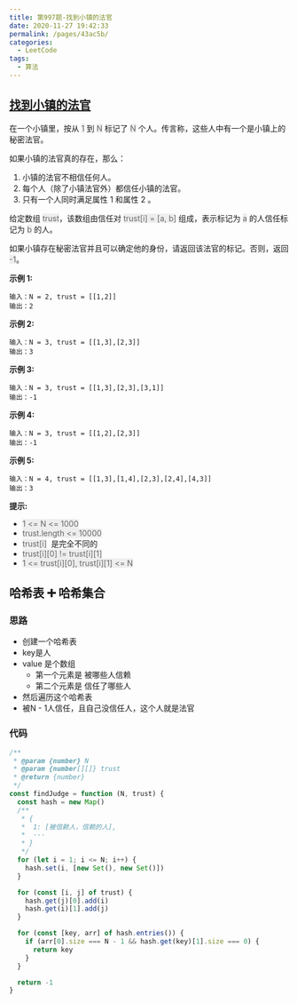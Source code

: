 ```yaml
---
title: 第997题-找到小镇的法官
date: 2020-11-27 19:42:33
permalink: /pages/43ac5b/
categories:
  - LeetCode
tags:
  - 算法
---
```


## [找到小镇的法官](https://leetcode-cn.com/problems/find-the-town-judge/)

在一个小镇里，按从 <font style="background: #eee; color: #666;">1</font> 到 <font style="background: #eee; color: #666;">N</font> 标记了 <font style="background: #eee; color: #666;">N</font> 个人。传言称，这些人中有一个是小镇上的秘密法官。

如果小镇的法官真的存在，那么：

1. 小镇的法官不相信任何人。
2. 每个人（除了小镇法官外）都信任小镇的法官。
3. 只有一个人同时满足属性 1 和属性 2 。

给定数组 <font style="background: #eee; color: #666;">trust</font>，该数组由信任对 <font style="background: #eee; color: #666;">trust[i] = [a, b]</font> 组成，表示标记为 <font style="background: #eee; color: #666;">a</font> 的人信任标记为 <font style="background: #eee; color: #666;">b</font> 的人。

如果小镇存在秘密法官并且可以确定他的身份，请返回该法官的标记。否则，返回 <font style="background: #eee; color: #666;">-1</font>。

<!-- more -->

**示例 1:**

```
输入：N = 2, trust = [[1,2]]
输出：2
```

**示例 2:**

```
输入：N = 3, trust = [[1,3],[2,3]]
输出：3
```

**示例 3:**

```
输入：N = 3, trust = [[1,3],[2,3],[3,1]]
输出：-1
```

**示例 4:**

```
输入：N = 3, trust = [[1,2],[2,3]]
输出：-1
```

**示例 5:**

```
输入：N = 4, trust = [[1,3],[1,4],[2,3],[2,4],[4,3]]
输出：3
```

**提示:**

- <font style="background: #eee; color: #666;">1 <= N <= 1000</font>
- <font style="background: #eee; color: #666;">trust.length <= 10000</font>
- <font style="background: #eee; color: #666;">trust[i]</font>  是完全不同的
- <font style="background: #eee; color: #666;">trust[i][0] != trust[i][1]</font>
- <font style="background: #eee; color: #666;">1 <= trust[i][0], trust[i][1] <= N</font>

## 哈希表 ➕ 哈希集合

### 思路

- 创建一个哈希表
- key是人
- value 是个数组
  - 第一个元素是 被哪些人信赖
  - 第二个元素是 信任了哪些人
- 然后遍历这个哈希表
- 被N - 1人信任，且自己没信任人，这个人就是法官

### 代码

```JavaScript
/**
 * @param {number} N
 * @param {number[][]} trust
 * @return {number}
 */
const findJudge = function (N, trust) {
  const hash = new Map()
  /**
   * {
   *  1: [被信赖人，信赖的人],
   *  ···
   * }
   */
  for (let i = 1; i <= N; i++) {
    hash.set(i, [new Set(), new Set()])
  }

  for (const [i, j] of trust) {
    hash.get(j)[0].add(i)
    hash.get(i)[1].add(j)
  }

  for (const [key, arr] of hash.entries()) {
    if (arr[0].size === N - 1 && hash.get(key)[1].size === 0) {
      return key
    }
  }

  return -1
}
```
